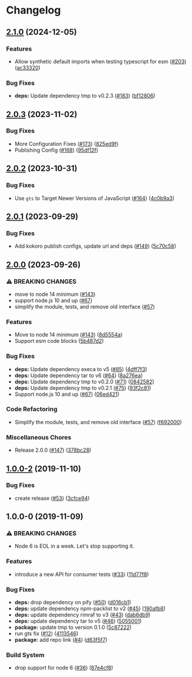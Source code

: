 # Changelog

## [2.1.0](https://github.com/googleapis/pack-n-play/compare/v2.0.3...v2.1.0) (2024-12-05)


### Features

* Allow synthetic default imports when testing typescript for esm ([#203](https://github.com/googleapis/pack-n-play/issues/203)) ([ac33320](https://github.com/googleapis/pack-n-play/commit/ac3332052d4c522236acde2b7044bec11855e239))


### Bug Fixes

* **deps:** Update dependency tmp to v0.2.3 ([#183](https://github.com/googleapis/pack-n-play/issues/183)) ([bf12806](https://github.com/googleapis/pack-n-play/commit/bf1280621606a54da32191f12b5414d3b5413ea3))

## [2.0.3](https://github.com/googleapis/pack-n-play/compare/v2.0.2...v2.0.3) (2023-11-02)


### Bug Fixes

* More Configuration Fixes ([#173](https://github.com/googleapis/pack-n-play/issues/173)) ([825ed9f](https://github.com/googleapis/pack-n-play/commit/825ed9faa373fd1f3330cc49d89bf49e25f12288))
* Publishing Config ([#168](https://github.com/googleapis/pack-n-play/issues/168)) ([95df12f](https://github.com/googleapis/pack-n-play/commit/95df12f4e7eb613e2e3fbdad9327341e77bc2298))

## [2.0.2](https://github.com/googleapis/pack-n-play/compare/v2.0.1...v2.0.2) (2023-10-31)


### Bug Fixes

* Use `gts` to Target Newer Versions of JavaScript ([#164](https://github.com/googleapis/pack-n-play/issues/164)) ([4c0b9a3](https://github.com/googleapis/pack-n-play/commit/4c0b9a311e08865802ba746ccd04b70d48194ffe))

## [2.0.1](https://github.com/googleapis/pack-n-play/compare/v2.0.0...v2.0.1) (2023-09-29)


### Bug Fixes

* Add kokoro publish configs, update url and deps ([#149](https://github.com/googleapis/pack-n-play/issues/149)) ([5c70c58](https://github.com/googleapis/pack-n-play/commit/5c70c58f99bb4bc7b094b5ebef0e8440227a0049))

## [2.0.0](https://github.com/googleapis/pack-n-play/compare/v1.0.0-2...v2.0.0) (2023-09-26)


### ⚠ BREAKING CHANGES

* move to node 14 minimum ([#143](https://github.com/googleapis/pack-n-play/issues/143))
* support node.js 10 and up ([#67](https://github.com/googleapis/pack-n-play/issues/67))
* simplify the module, tests, and remove old interface ([#57](https://github.com/googleapis/pack-n-play/issues/57))

### Features

* Move to node 14 minimum ([#143](https://github.com/googleapis/pack-n-play/issues/143)) ([8d5554a](https://github.com/googleapis/pack-n-play/commit/8d5554ac7fbb0dd7a0052b19a68add3a7afabec6))
* Support esm code blocks ([5b487d2](https://github.com/googleapis/pack-n-play/commit/5b487d24f0baa29d0851e7f12e3523790857ec4a))


### Bug Fixes

* **deps:** Update dependency execa to v5 ([#85](https://github.com/googleapis/pack-n-play/issues/85)) ([4dff7f3](https://github.com/googleapis/pack-n-play/commit/4dff7f38a0d2441dd92faf8946624424a58d4239))
* **deps:** Update dependency tar to v6 ([#64](https://github.com/googleapis/pack-n-play/issues/64)) ([8a276ea](https://github.com/googleapis/pack-n-play/commit/8a276ea400cb034178130eea9630962b742970db))
* **deps:** Update dependency tmp to v0.2.0 ([#71](https://github.com/googleapis/pack-n-play/issues/71)) ([0842582](https://github.com/googleapis/pack-n-play/commit/084258255aefc277819d111de8feba5d45fd3d48))
* **deps:** Update dependency tmp to v0.2.1 ([#75](https://github.com/googleapis/pack-n-play/issues/75)) ([93f2c81](https://github.com/googleapis/pack-n-play/commit/93f2c81802cb606bb390ee8ace1f21bf1abde284))
* Support node.js 10 and up ([#67](https://github.com/googleapis/pack-n-play/issues/67)) ([06ed421](https://github.com/googleapis/pack-n-play/commit/06ed42161018af3d520c5f1957a2bddf0da6f92f))


### Code Refactoring

* Simplify the module, tests, and remove old interface ([#57](https://github.com/googleapis/pack-n-play/issues/57)) ([f692000](https://github.com/googleapis/pack-n-play/commit/f692000e2763caa39d9f884da42bcf876b18fd81))


### Miscellaneous Chores

* Release 2.0.0 ([#147](https://github.com/googleapis/pack-n-play/issues/147)) ([378bc28](https://github.com/googleapis/pack-n-play/commit/378bc28dbab5629aae2e28b43ff7dea57babdc0d))

## [1.0.0-2](https://www.github.com/google/pack-n-play/compare/v1.0.0-0...v1.0.0-2) (2019-11-10)


### Bug Fixes

* create release ([#53](https://www.github.com/google/pack-n-play/issues/53)) ([3cfce94](https://www.github.com/google/pack-n-play/commit/3cfce9430e551e152a32ab25ccff313356b31a49))

## 1.0.0-0 (2019-11-09)


### ⚠ BREAKING CHANGES

* Node 6 is EOL in a week. Let's stop supporting it.

### Features

* introduce a new API for consumer tests ([#33](https://www.github.com/google/pack-n-play/issues/33)) ([11d77f8](https://www.github.com/google/pack-n-play/commit/11d77f850fb5c3e54258b99078abca26b81a8a9f))


### Bug Fixes

* **deps:** drop dependency on pify ([#50](https://www.github.com/google/pack-n-play/issues/50)) ([d016cb1](https://www.github.com/google/pack-n-play/commit/d016cb18aa33c12b70face1cd5e9d5b17664d1f8))
* **deps:** update dependency npm-packlist to v2 ([#45](https://www.github.com/google/pack-n-play/issues/45)) ([190afb8](https://www.github.com/google/pack-n-play/commit/190afb81f3b7b893b62fa7302a5ada462f7591eb))
* **deps:** update dependency rimraf to v3 ([#43](https://www.github.com/google/pack-n-play/issues/43)) ([dab6db9](https://www.github.com/google/pack-n-play/commit/dab6db9244c5a83a1ccb160367e9649e3fb7130e))
* **deps:** update dependency tar to v5 ([#46](https://www.github.com/google/pack-n-play/issues/46)) ([5055001](https://www.github.com/google/pack-n-play/commit/5055001640880753e97db938f44dc84bce86dc8e))
* **package:** update tmp to version 0.1.0 ([5c87222](https://www.github.com/google/pack-n-play/commit/5c8722269662b946716ea7eadc51cb11d47413e8))
* run gts fix ([#12](https://www.github.com/google/pack-n-play/issues/12)) ([4113546](https://www.github.com/google/pack-n-play/commit/4113546ff0adb4c9b6d3d827fbbcf0a3ac0b2729))
* **package:** add repo link ([#4](https://www.github.com/google/pack-n-play/issues/4)) ([d63f5f7](https://www.github.com/google/pack-n-play/commit/d63f5f75b644c91ff84259a1f242e95eeace9dac))


### Build System

* drop support for node 6 ([#36](https://www.github.com/google/pack-n-play/issues/36)) ([87e4cf8](https://www.github.com/google/pack-n-play/commit/87e4cf8092bd664c5742c46e510546ef6ae6f9e8))
